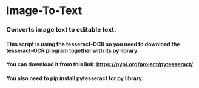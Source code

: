 # Image-To-Text
### Converts image text to editable text.

#### This script is using the tesseract-OCR so you need to download the tesseract-OCR program together with its py library.

#### You can download it from this link: https://pypi.org/project/pytesseract/
#### You also need to pip install pytesseract for py library.
